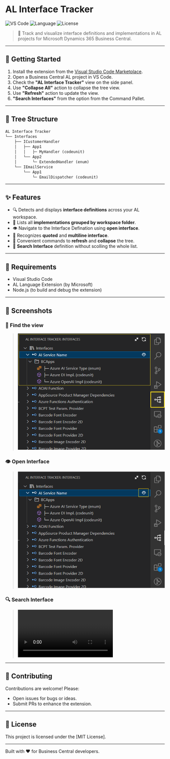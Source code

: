 
# AL Interface Tracker

![VS Code](https://img.shields.io/badge/VISUAL%20STUDIO%20CODE-AL%20Extension-blue?logo=visualstudiocode&logoColor=white)
![Language](https://img.shields.io/badge/language-AL-blue.svg)
![License](https://img.shields.io/badge/license-MIT-green)

> 🧠 Track and visualize interface definitions and implementations in AL projects for Microsoft Dynamics 365 Business Central.

---

## 🚀 Getting Started

1. Install the extension from the [Visual Studio Code Marketplace](https://marketplace.visualstudio.com/).
2. Open a Business Central AL project in VS Code.
3. Check the **"AL Interface Tracker"** view on the side panel.
4. Use **"Collapse All"** action to collapse the tree view.
5. Use **"Refresh"** action to update the view.
6. **"Search Interfaces"** from the option from the Command Pallet.

---

## 📂 Tree Structure

```
AL Interface Tracker
└── Interfaces
    ├── ICustomerHandler
    │   ├── App1
    │   │   ├─ MyHandler (codeunit)
    │   └── App2
    │       └─ ExtendedHandler (enum)
    └── IEmailService
        └── App1
            └─ EmailDispatcher (codeunit)
```
---

## ✨ Features

- 🔍 Detects and displays **interface definitions** across your AL workspace.
- 🧭 Lists all **implementations grouped by workspace folder**.
- 👁️ Navigate to the Interface Defination using **open interface**.
- 🧩 Recognizes **quoted** and **multiline interface**.
- 🧰 Convenient commands to **refresh** and **collapse** the tree.
- 📖 **Search Interface** definition without scolling the whole list.


---

## 📎 Requirements

- Visual Studio Code
- AL Language Extension (by Microsoft)
- Node.js (to build and debug the extension)

---

## 📸 Screenshots
### 🧭 Find the view
> ![alt text](./media/ALInterfacetracker_ss1.png)

### 👁️ Open Interface
> ![alt text](./media/ALInterfacetracker_ss2.png)

### 🔍 Search Interface
> ![alt text](./media/search_interface.mp4)

---

## 🤝 Contributing

Contributions are welcome! Please:

- Open issues for bugs or ideas.
- Submit PRs to enhance the extension.

---

## 📃 License

This project is licensed under the [MIT License].

---

Built with ❤️ for Business Central developers.
